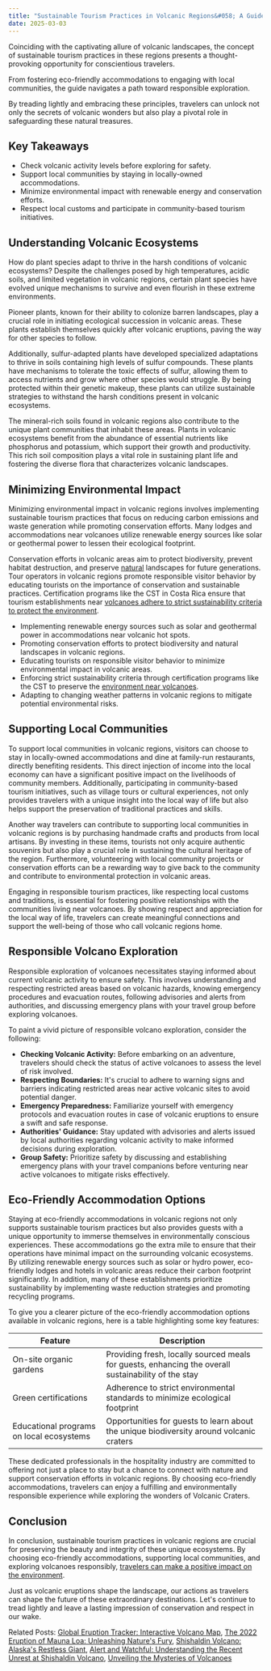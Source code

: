 ```yaml
---
title: "Sustainable Tourism Practices in Volcanic Regions&#058; A Guide for Travelers"
date: 2025-03-03
---
```


Coinciding with the captivating allure of volcanic landscapes, the concept of sustainable tourism practices in these regions presents a thought-provoking opportunity for conscientious travelers.

From fostering eco-friendly accommodations to engaging with local communities, the guide navigates a path toward responsible exploration.

By treading lightly and embracing these principles, travelers can unlock not only the secrets of volcanic wonders but also play a pivotal role in safeguarding these natural treasures.

## Key Takeaways

- Check volcanic activity levels before exploring for safety.
- Support local communities by staying in locally-owned accommodations.
- Minimize environmental impact with renewable energy and conservation efforts.
- Respect local customs and participate in community-based tourism initiatives.

## Understanding Volcanic Ecosystems

How do plant species adapt to thrive in the harsh conditions of volcanic ecosystems? Despite the challenges posed by high temperatures, acidic soils, and limited vegetation in volcanic regions, certain plant species have evolved unique mechanisms to survive and even flourish in these extreme environments.

Pioneer plants, known for their ability to colonize barren landscapes, play a crucial role in initiating ecological succession in volcanic areas. These plants establish themselves quickly after volcanic eruptions, paving the way for other species to follow.

Additionally, sulfur-adapted plants have developed specialized adaptations to thrive in soils containing high levels of sulfur compounds. These plants have mechanisms to tolerate the toxic effects of sulfur, allowing them to access nutrients and grow where other species would struggle. By being protected within their genetic makeup, these plants can utilize sustainable strategies to withstand the harsh conditions present in volcanic ecosystems.

The mineral-rich soils found in volcanic regions also contribute to the unique plant communities that inhabit these areas. Plants in volcanic ecosystems benefit from the abundance of essential nutrients like phosphorus and potassium, which support their growth and productivity. This rich soil composition plays a vital role in sustaining plant life and fostering the diverse flora that characterizes volcanic landscapes.

## Minimizing Environmental Impact

Minimizing environmental impact in volcanic regions involves implementing sustainable tourism practices that focus on reducing carbon emissions and waste generation while promoting conservation efforts. Many lodges and accommodations near volcanoes utilize renewable energy sources like solar or geothermal power to lessen their ecological footprint.

Conservation efforts in volcanic areas aim to protect biodiversity, prevent habitat destruction, and preserve [natural](https://magmamatters.com/the-art-and-science-of-volcano-monitoring/ "The Art and Science of Volcano Monitoring") landscapes for future generations. Tour operators in volcanic regions promote responsible visitor behavior by educating tourists on the importance of conservation and sustainable practices. Certification programs like the CST in Costa Rica ensure that tourism establishments near [volcanoes adhere to strict sustainability criteria to protect the environment](https://magmamatters.com/geothermal-energy-and-its-volcanic-origins/ "Geothermal Energy and Its Volcanic Origins").

- Implementing renewable energy sources such as solar and geothermal power in accommodations near volcanic hot spots.
- Promoting conservation efforts to protect biodiversity and natural landscapes in volcanic regions.
- Educating tourists on responsible visitor behavior to minimize environmental impact in volcanic areas.
- Enforcing strict sustainability criteria through certification programs like the CST to preserve the [environment near volcanoes](https://magmamatters.com/understanding-volcanic-formation-a-comprehensive-guide/ "Understanding Volcanic Formation: A Comprehensive Guide").
- Adapting to changing weather patterns in volcanic regions to mitigate potential environmental risks.

## Supporting Local Communities

To support local communities in volcanic regions, visitors can choose to stay in locally-owned accommodations and dine at family-run restaurants, directly benefiting residents. This direct injection of income into the local economy can have a significant positive impact on the livelihoods of community members. Additionally, participating in community-based tourism initiatives, such as village tours or cultural experiences, not only provides travelers with a unique insight into the local way of life but also helps support the preservation of traditional practices and skills.

Another way travelers can contribute to supporting local communities in volcanic regions is by purchasing handmade crafts and products from local artisans. By investing in these items, tourists not only acquire authentic souvenirs but also play a crucial role in sustaining the cultural heritage of the region. Furthermore, volunteering with local community projects or conservation efforts can be a rewarding way to give back to the community and contribute to environmental protection in volcanic areas.

Engaging in responsible tourism practices, like respecting local customs and traditions, is essential for fostering positive relationships with the communities living near volcanoes. By showing respect and appreciation for the local way of life, travelers can create meaningful connections and support the well-being of those who call volcanic regions home.

## Responsible Volcano Exploration

Responsible exploration of volcanoes necessitates staying informed about current volcanic activity to ensure safety. This involves understanding and respecting restricted areas based on volcanic hazards, knowing emergency procedures and evacuation routes, following advisories and alerts from authorities, and discussing emergency plans with your travel group before exploring volcanoes.

To paint a vivid picture of responsible volcano exploration, consider the following:

- **Checking Volcanic Activity:** Before embarking on an adventure, travelers should check the status of active volcanoes to assess the level of risk involved.
- **Respecting Boundaries:** It's crucial to adhere to warning signs and barriers indicating restricted areas near active volcanic sites to avoid potential danger.
- **Emergency Preparedness:** Familiarize yourself with emergency protocols and evacuation routes in case of volcanic eruptions to ensure a swift and safe response.
- **Authorities' Guidance:** Stay updated with advisories and alerts issued by local authorities regarding volcanic activity to make informed decisions during exploration.
- **Group Safety:** Prioritize safety by discussing and establishing emergency plans with your travel companions before venturing near active volcanoes to mitigate risks effectively.

## Eco-Friendly Accommodation Options

Staying at eco-friendly accommodations in volcanic regions not only supports sustainable tourism practices but also provides guests with a unique opportunity to immerse themselves in environmentally conscious experiences. These accommodations go the extra mile to ensure that their operations have minimal impact on the surrounding volcanic ecosystems. By utilizing renewable energy sources such as solar or hydro power, eco-friendly lodges and hotels in volcanic areas reduce their carbon footprint significantly. In addition, many of these establishments prioritize sustainability by implementing waste reduction strategies and promoting recycling programs.

To give you a clearer picture of the eco-friendly accommodation options available in volcanic regions, here is a table highlighting some key features:

| Feature | Description |
| --- | --- |
| On-site organic gardens | Providing fresh, locally sourced meals for guests, enhancing the overall sustainability of the stay |
| Green certifications | Adherence to strict environmental standards to minimize ecological footprint |
| Educational programs on local ecosystems | Opportunities for guests to learn about the unique biodiversity around volcanic craters |

These dedicated professionals in the hospitality industry are committed to offering not just a place to stay but a chance to connect with nature and support conservation efforts in volcanic regions. By choosing eco-friendly accommodations, travelers can enjoy a fulfilling and environmentally responsible experience while exploring the wonders of Volcanic Craters.

## Conclusion

In conclusion, sustainable tourism practices in volcanic regions are crucial for preserving the beauty and integrity of these unique ecosystems. By choosing eco-friendly accommodations, supporting local communities, and exploring volcanoes responsibly, [travelers can make a positive impact on the environment](https://magmamatters.com/the-environmental-impact-of-volcanic-eruptions-2/ "The Environmental Impact of Volcanic Eruptions").

Just as volcanic eruptions shape the landscape, our actions as travelers can shape the future of these extraordinary destinations. Let's continue to tread lightly and leave a lasting impression of conservation and respect in our wake.

Related Posts: [Global Eruption Tracker: Interactive Volcano Map](https://magmamatters.com/global-eruption-tracker-interactive-volcano-map/), [The 2022 Eruption of Mauna Loa: Unleashing Nature's Fury](https://magmamatters.com/the-2022-eruption-of-mauna-loa-unleashing-natures-fury/), [Shishaldin Volcano: Alaska's Restless Giant](https://magmamatters.com/shishaldin-volcano-alaskas-restless-giant/), [Alert and Watchful: Understanding the Recent Unrest at Shishaldin Volcano](https://magmamatters.com/alert-and-watchful-understanding-the-recent-unrest-at-shishaldin-volcano/), [Unveiling the Mysteries of Volcanoes](https://magmamatters.com/unveiling-the-mysteries-of-volcanoes/)
